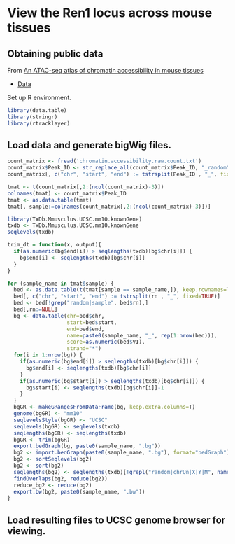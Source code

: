 # View the Ren1 locus across mouse tissues

## Obtaining public data

From [An ATAC-seq atlas of chromatin accessibility in mouse tissues](https://doi.org/10.1038/s41597-019-0071-0)
 - [Data](https://figshare.com/collections/An_ATAC-seq_atlas_of_chromatin_accessibility_in_mouse_tissues/4436264/1)

Set up R environment.

```R
library(data.table)
library(stringr)
library(rtracklayer)
```

## Load data and generate bigWig files.

```R
count_matrix <- fread('chromatin.accessibility.raw.count.txt')
count_matrix$Peak_ID <- str_replace_all(count_matrix$Peak_ID, "_random", "-random")
count_matrix[, c("chr", "start", "end") := tstrsplit(Peak_ID , "_", fixed=TRUE)]

tmat <- t(count_matrix[,2:(ncol(count_matrix)-3)])
colnames(tmat) <- count_matrix$Peak_ID
tmat <- as.data.table(tmat)
tmat[, sample:=colnames(count_matrix[,2:(ncol(count_matrix)-3)])]

library(TxDb.Mmusculus.UCSC.mm10.knownGene)
txdb <- TxDb.Mmusculus.UCSC.mm10.knownGene
seqlevels(txdb)

trim_dt = function(x, output){
  if(as.numeric(bg$end[i]) > seqlengths(txdb)[bg$chr[i]]) {
    bg$end[i] <- seqlengths(txdb)[bg$chr[i]]
  }
}

for (sample_name in tmat$sample) {
  bed <- as.data.table(t(tmat[sample == sample_name,]), keep.rownames=T)
  bed[, c("chr", "start", "end") := tstrsplit(rn , "_", fixed=TRUE)]
  bed <- bed[!grep("random|sample", bed$rn),]
  bed[,rn:=NULL]
  bg <- data.table(chr=bed$chr,
                   start=bed$start,
                   end=bed$end,
                   name=paste0(sample_name, "_", rep(1:nrow(bed))),
                   score=as.numeric(bed$V1),
                   strand="*")
  for(i in 1:nrow(bg)) {
    if(as.numeric(bg$end[i]) > seqlengths(txdb)[bg$chr[i]]) {
      bg$end[i] <- seqlengths(txdb)[bg$chr[i]]
    }
    if(as.numeric(bg$start[i]) > seqlengths(txdb)[bg$chr[i]]) {
      bg$start[i] <- seqlengths(txdb)[bg$chr[i]]-1
    }
  }
  bgGR <- makeGRangesFromDataFrame(bg, keep.extra.columns=T)
  genome(bgGR) <- "mm10"
  seqlevelsStyle(bgGR) <- "UCSC"
  seqlevels(bgGR) <- seqlevels(txdb)
  seqlengths(bgGR) <- seqlengths(txdb)
  bgGR <- trim(bgGR)
  export.bedGraph(bg, paste0(sample_name, ".bg"))
  bg2 <- import.bedGraph(paste0(sample_name, ".bg"), format="bedGraph")
  bg2 <- sortSeqlevels(bg2)
  bg2 <- sort(bg2)
  seqlengths(bg2) <- seqlengths(txdb)[!grepl("random|chrUn|X|Y|M", names(seqlengths(txdb)))]
  findOverlaps(bg2, reduce(bg2))
  reduce_bg2 <- reduce(bg2)
  export.bw(bg2, paste0(sample_name, ".bw"))
}
```

## Load resulting files to UCSC genome browser for viewing.



